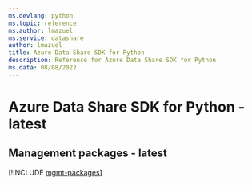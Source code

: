 ```yaml
---
ms.devlang: python
ms.topic: reference
ms.author: lmazuel
ms.service: datashare
author: lmazuel
title: Azure Data Share SDK for Python
description: Reference for Azure Data Share SDK for Python
ms.data: 08/08/2022
---
```

# Azure Data Share SDK for Python - latest

## Management packages - latest
[!INCLUDE [mgmt-packages](data-share-mgmt-index.md)]
